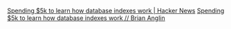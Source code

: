
[Spending $5k to learn how database indexes work | Hacker News](https://news.ycombinator.com/item?id=29132572)
[Spending $5k to learn how database indexes work // Brian Anglin](https://www.briananglin.me/posts/spending-5k-to-learn-how-database-indexes-work/)
